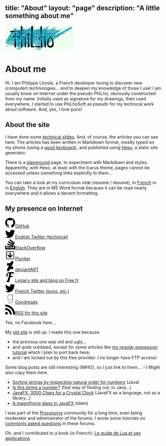 title: "About"
layout: "page"
description: "A little something about me"
---
<img src="/images/logo.png" title="PhiLho's" alt="PhiLho"/>

# About me

Hi. I am Philippe Lhoste, a French developer loving to discover new (computer) technologies... and to deepen my knowledge of those I use!
I am usually know on Internet under the pseudo PhiLho, obviously constructed from my name. Initially used as signature for my drawings, then used everywhere.
I started to use PhiLhoSoft as pseudo for my technical work about software.
And, yes, I love puns!

## About the site

I have done some [technical slides](/Slides).
And, of course, the articles you can see here.
The articles has been written in Markdown format, mostly typed on my phone (using a [good keyboard](/Software/MessagEase%20Android%20keyboard%20review)), and published using [Hexo](/Software/Static%20site%20generators/), a static site generator.

There is a [playground](../playground) page, to experiment with Markdown and styles. Apparently, with Hexo, at least with the Icarus theme, pages cannot be accessed unless something links explicitly to them...

You can take a look at my curriculum vitæ (resume / résumé), in [French](./CV_PhilippeLhoste_fr.doc) or in [English](CV_PhilippeLhoste_en.doc). They are in MS Word format because it can be read nearly everywhere and it allows a decent formatting.

## My presence on Internet

<div class="site-list">
<img class="no-fancybox" src="/images/icon-github.svg" alt="GitHub" width="32" height="32"/><a href="http://github.com/PhiLhoSoft">GitHub</a><br>
<img class="no-fancybox" src="/images/icon-twitterEN.svg" alt="English Twitter" width="32" height="32"/><a href="https://twitter.com/PhiLhoSoft">English Twitter (technical)</a><br>
<img class="no-fancybox" src="/images/icon-stackoverflow.svg" alt="StackOverflow" width="32" height="32"/><a href="http://stackoverflow.com/users/15459/philho">StackOverflow</a><br>
<img class="no-fancybox" src="/images/icon-plunker.svg" alt="Plunker" width="32" height="32"/><a href="http://plnkr.co/users/PhiLhoSoft">Plunker</a><br>
<img class="no-fancybox" src="/images/icon-deviantart.svg" alt="deviantART" width="32" height="32"/><a href="http://philho.deviantart.com/">deviantART</a><br>
<img class="no-fancybox" src="/images/icon-free.svg" alt="Free.fr" width="32" height="32"/><a href="http://Phi.Lho.free.fr/">Legacy site and blog on Free.fr</a><br>
<img class="no-fancybox" src="/images/icon-twitterFR.svg" alt="French Twitter" width="32" height="32"/><a href="https://twitter.com/Phi_Lho">French Twitter (puns, etc.)</a><br>
<img class="no-fancybox" src="/images/icon-goodreads.svg" alt="Goodreads" width="32" height="32"/><a href="https://www.goodreads.com/review/list/3585303-philippe-lhoste">Goodreads</a><br>
<img class="no-fancybox" src="/images/icon-rss.svg" alt="RSS" width="32" height="32"/><a href="atom.xml">RSS for this site</a><br>
</div>

Yes, no Facebook here...

My [old site](http://phi.lho.free.fr/) is still up. I made this one because:
- the previous one was old and ugly...
- and quite outdated, except for some articles like [my regular expression tutorial](http://phi.lho.free.fr/programming/RETutorial.en.html) which I plan to port back here;
- and I am locked out by this free provider: I no longer have FTP access!

Some blog posts are still interesting (IMHO), so I just link to them... :-) Might also copy them here.
- [Sorting strings by respecting natural order for numbers](http://phi.lho.free.fr/serendipity/index.php?/archives/30-Sorting-strings-by-respecting-natural-order-for-numbers.html) (Java)
- [Is this string a number?](http://phi.lho.free.fr/serendipity/index.php?/archives/28-Is-this-string-a-number.html) (fast way of finding out, in Java...)
- [JavaFX: 3000 Chars for a Crystal Clock](http://phi.lho.free.fr/serendipity/index.php?/archives/23-JavaFX-3000-Chars-for-a-Crystal-Clock.html) (JavaFX as a language, not as a library...)
- [A magnifiying glass in JavaFX](http://phi.lho.free.fr/serendipity/index.php?/archives/21-A-magnifiying-glass-in-JavaFX.html) (idem)

I was part of the [Processing](http://processing.org) community for a long time, even being moderator and administrator of the forums.
I wrote some tutorials on [commonly asked questions](https://forum.processing.org/two/categories/common-questions) in these forums.

Oh, and I contributed to a book (in French): [Le guide de Lua et ses applications](http://www.d-booker.fr/programmation-et-langage/1-livre-lua.html)
